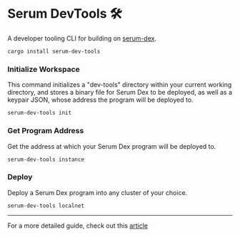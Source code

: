 # Serum DevTools 🛠️

A developer tooling CLI for building on [serum-dex](https://github.com/project-serum/serum-dex/).

```
cargo install serum-dev-tools
```

### Initialize Workspace

This command initializes a "dev-tools" directory within your current working directory, and stores a binary file for Serum Dex to be deployed, as well as a keypair JSON, whose address the program will be deployed to.

```
serum-dev-tools init
```

### Get Program Address

Get the address at which your Serum Dex program will be deployed to.

```
serum-dev-tools instance
```

### Deploy

Deploy a Serum Dex program into any cluster of your choice.

```
serum-dev-tools localnet
```

---

For a more detailed guide, check out this [article](https://www.wordcelclub.com/sayantan.sol/getting-started-with-serum-dex)
